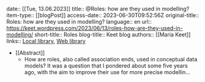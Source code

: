 date:: [[Tue, 13.06.2023]]
title:: @Roles: how are they used in modelling?
item-type:: [[blogPost]]
access-date:: 2023-06-30T09:52:56Z
original-title:: Roles: how are they used in modelling?
language:: en
url:: https://keet.wordpress.com/2023/06/13/roles-how-are-they-used-in-modelling/
short-title:: Roles
blog-title:: Keet blog
authors:: [[Maria Keet]]
links:: [Local library](zotero://select/library/items/W7BVM2M7), [Web library](https://www.zotero.org/users/6520516/items/W7BVM2M7)

- [[Abstract]]
	- How are roles, also called association ends, used in conceptual data models? It was a question that I pondered about some five years ago, with the aim to improve their use for more precise modellin…